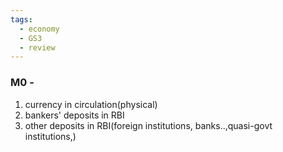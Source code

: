 ```yaml
---
tags:
  - economy
  - GS3
  - review
---
```

### M0 -
1. currency in circulation(physical)
2. bankers' deposits in RBI
3. other deposits in RBI(foreign institutions, banks..,quasi-govt institutions,)